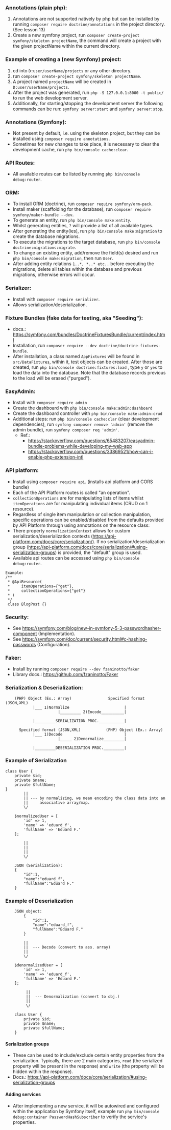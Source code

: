 ### Annotations (plain php):

1. Annotations are not supported natively by php but can be installed by running
   `composer require doctrine/annotations` in the project directory. (See lesson 13)
2. Create a new symfony project, run `composer create-project symfony/skeleton projectName`, the command will create a
   project with the given projectName within the current directory.

### Example of creating a (new Symfony) project:

1. cd into `D:user/userName/projects` or any other directory.
2. run `composer create-project symfony/skeleton projectName`.
3. A project named `projectName` will be created in `D:user/userName/projects`.
4. After the project was generated, run `php -S 127.0.0.1:8000 -t public/` to run the web development server.
5. Additionally, for starting/stopping the development server the following commands can be run:
`symfony server:start` and `symfony server:stop`.

### Annotations (Symfony):

- Not present by default, i.e. using the skeleton project, but they can be installed
  using `composer require annotations`.
- Sometimes for new changes to take place, it is necessary to clear the development cache, run `php bin/console cache:clear`.

### API Routes:

- All available routes can be listed by running `php bin/console debug:router`.

### ORM:

- To install ORM  (doctrine), run `composer require symfony/orm-pack`.
- Install maker (scaffolding for the database), run `composer require symfony/maker-bundle --dev`.
- To generate an entity, run `php bin/console make:entity`.
- Whilst generating entities, `?` will provide a list of all available types.
- After generating the entity(ies), run `php bin/console make:migration` to create the database migrations.
- To execute the migrations to the target database, run `php bin/console doctrine:migrations:migrate`.
- To change an existing entity, add/remove the field(s) desired and run `php bin/console make:migration`, then
  run `User`.
- After adding entity relations `1..*, *..* etc..` before executing the migrations, delete all tables within the
  database and previous migrations, otherwise errors will occur.

### Serializer:

- Install with `composer require serializer`.
- Allows serialization/deserialization.

### Fixture Bundles (fake data for testing, aka "Seeding"):

- docs.: https://symfony.com/bundles/DoctrineFixturesBundle/current/index.html
- Installation, run `composer require --dev doctrine/doctrine-fixtures-bundle`.
- After installation, a class named `AppFixtures` will be found in `src/DataFixtures`, within it, test objects can be
  created. After those are created, run `php bin/console doctrine:fixtures:load`
  , type `y` or `yes` to load the data into the database. Note that the database records previous to the load will be
  erased ("purged").

### EasyAdmin:

- Install with `composer require admin`
- Create the dashboard with `php bin/console make:admin:dashboard`
- Create the dashboard controller with `php bin/console make:admin:crud`
- Additional steps: run `php bin/console cache:clar` (clear development dependencies),
  run `symfony composer remove 'admin'` (remove the admin bundle), run `symfony composer req 'admin'`.
    - Ref.:
        - https://stackoverflow.com/questions/65483207/easyadmin-bundle-problems-while-developing-my-web-app
        - https://stackoverflow.com/questions/33869521/how-can-i-enable-php-extension-intl

### API platform:

- Install using `composer require api`. (installs api platform and CORS bundle)
- Each of the API Platform routes is called "an operation".
- `collectionOperations` are for manipulating lists of items whilst `itemOperations` are for manipulating individual
  items (CRUD on 1 resource).
- Regardless of single item manipulation or collection manipulation, specific operations can be enabled/disabled from
  the defaults provided by API Platform through using annotations on the resource class:
- There property `normalizationContext` allows for custom serialization/deserialization contexts (https://api-platform.com/docs/core/serialization/).
If no serialization/deserialization group (https://api-platform.com/docs/core/serialization/#using-serialization-groups) is provided, the "default" group is used.
- Available api routes can be accessed using `php bin/console debug:router`.
```
Example:
/**
 * @ApiResource(
 *     itemOperations={"get"},
 *     collectionOperations={"get"}
 * )
 */
 class BlogPost {}
```

### Security:

- See https://symfony.com/blog/new-in-symfony-5-3-passwordhasher-component (Implementation).
- See https://symfony.com/doc/current/security.html#c-hashing-passwords (Configuration).

### Faker:

- Install by running `composer require --dev fzaninotto/faker`
- Library docs.: https://github.com/fzaninotto/Faker

### Serialization & Deserialization:

```
    (PHP) Object (Ex.: Array)                Specified format (JSON,XML)
            |___ 1)Normalize                        |
                       |_________ 2)Encode__________|
            
            |_________SERIALIZATION PROC.___________| 
            
      Specified format (JSON,XML)           (PHP) Object (Ex.: Array)
            |___ 1)Decode                           |
                       |_____ 2)Denormalize_________|
            
            |_________DESERIALIZATION PROC._________| 
```

### Example of Serialization

```
class User {
    private $id;
    private $name;
    private $fullName;
}    
        ||
        || --- by normalizing, we mean encoding the class data into an
        ||     associative array/map.
        \/
        
    $normalizedUser = [
        'id' => 1,
        'name' => 'eduard_f',
        'fullName' => 'Eduard F.'
    ];
        
        ||
        ||
        ||
        \/
        
    JSON (Serialization):
    {
        "id":1,
        "name":"eduard_f",
        "fullName":"Eduard F."
    }
```

### Example of Deserialization

```
    JSON object:
        {
            "id":1,
            "name":"eduard_f",
            "fullName":"Eduard F."
        }
        
        ||
        ||  --- Decode (convert to ass. array)
        ||
        \/
        
    $denormalizedUser = [
        'id' => 1,
        'name' => 'eduard_f',
        'fullName' => 'Eduard F.'
    ];   
    
         ||
         ||  --- Denormalization (convert to obj.)
         ||
         \/
         
    class User {
        private $id;
        private $name;
        private $fullName;
    }       
```

#### Serialization groups
- These can be used to include/exclude certain entity properties from the serialization. Typically, 
there are 2 main categories, `read` (the serialized property will be present in the response) and `write`
  (the property will be hidden within the response).
- Docs.: https://api-platform.com/docs/core/serialization/#using-serialization-groups

#### Adding services
- After implementing a new service, it will be autowired and configured within the application by Symfony 
itself, example run `php bin/console debug:container PasswordHashSubscriber` to verify the service's properties.

